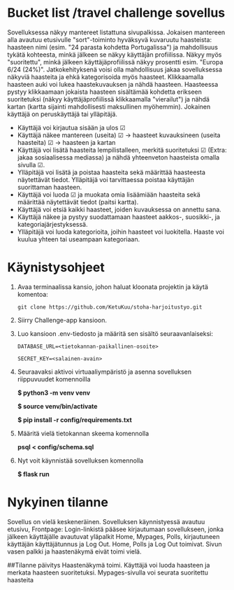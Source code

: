 # Bucket list /travel challenge sovellus


Sovelluksessa näkyy mantereet listattuna sivupalkissa. Jokaisen mantereen alla avautuu etusivulle "sort"-toiminto hyväksyvä kuvaruutu haasteista: haasteen nimi (esim. "24 parasta kohdetta Portugalissa") ja mahdollisuus tykätä kohteesta, minkä jälkeen se näkyy käyttäjän profiilissa. Näkyy myös "suoritettu", minkä jälkeen käyttäjäprofiilissä näkyy prosentti esim. "Europa 6/24 (24%)". Jatkokehityksenä voisi olla mahdollisuus jakaa sovelluksessa näkyviä haasteita ja ehkä kategorisoida myös haasteet. Klikkaamalla haasteen auki voi lukea haastekuvauksen ja nähdä haasteen. Haasteessa pystyy klikkaamaan jokaista haasteen sisältämää kohdetta erikseen suoritetuksi (näkyy käyttäjäprofiilissä klikkaamalla "vierailut") ja nähdä kartan (kartta sijainti mahdollisesti maksullinen myöhemmin). Jokainen käyttäjä on peruskäyttäjä tai ylläpitäjä.


* Käyttäjä voi kirjautua sisään ja ulos ☑
* Käyttäjä näkee mantereen (useita) ☑ → haasteet kuvauksineen (useita haasteita) ☑  → haasteen ja kartan 
* Käyttäjä voi lisätä haasteita lempilistalleen, merkitä suoritetuksi ☑ (Extra: jakaa sosiaalisessa mediassa) ja nähdä yhteenveton haasteista omalla sivulla ☑.
* Ylläpitäjä voi lisätä ja poistaa haasteita sekä määrittää haasteesta näytettävät tiedot. Ylläpitäjä voi tarvittaessa poistaa käyttäjän suorittaman haasteen.
* Käyttäjä voi luoda ☑ ja muokata omia lisäämiään haasteita sekä määrittää näytettävät tiedot (paitsi kartta).
* Käyttäjä voi etsiä kaikki haasteet, joiden kuvauksessa on annettu sana.
* Käyttäjä näkee ja pystyy suodattamaan haasteet aakkos-, suosikki-, ja kategoriajärjestyksessä.
* Ylläpitäjä voi luoda kategorioita, joihin haasteet voi luokitella. Haaste voi kuulua yhteen tai useampaan kategoriaan.

# Käynistysohjeet

1. Avaa terminaalissa kansio, johon haluat kloonata projektin ja käytä komentoa: 
	
	`git clone https://github.com/KetuKuu/stoha-harjoitustyo.git`

2. Siirry Challenge-app kansioon.

3. Luo kansioon .env-tiedosto ja määritä sen sisältö seuraavanlaiseksi:
   
   `DATABASE_URL=<tietokannan-paikallinen-osoite>`

   `SECRET_KEY=<salainen-avain>`


4. Seuraavaksi aktivoi virtuaaliympäristö ja asenna sovelluksen riippuvuudet komennoilla
   
   **<p>$ python3 -m venv venv</p>**
   **<p>$ source venv/bin/activate</p>**
   **<p>$ pip install -r config/requirements.txt</p>**

5. Määritä vielä tietokannan skeema komennolla
   
   **<p>psql < config/schema.sql</p>**
  
6. Nyt voit käynnistää sovelluksen komennolla
  
   **$ flask run**

# Nykyinen tilanne

Sovellus on vielä keskeneräinen. Sovelluksen käynnistyessä avautuu etusivu, Frontpage: Login-linkistä pääsee kirjautumaan sovellukseen, jonka jälkeen käyttäjälle avautuvat yläpalkit Home, Mypages, Polls, kirjautuneen käyttäjän käyttäjätunnus ja Log Out. Home, Polls ja Log Out toimivat. Sivun vasen palkki ja haastenäkymä eivät toimi vielä.

##Tilanne päivitys
Haastenäkymä toimi. Käyttäjä voi luoda haasteen ja merkata haasteen suoritetuksi. Mypages-sivulla voi seurata suoritettu haasteita
